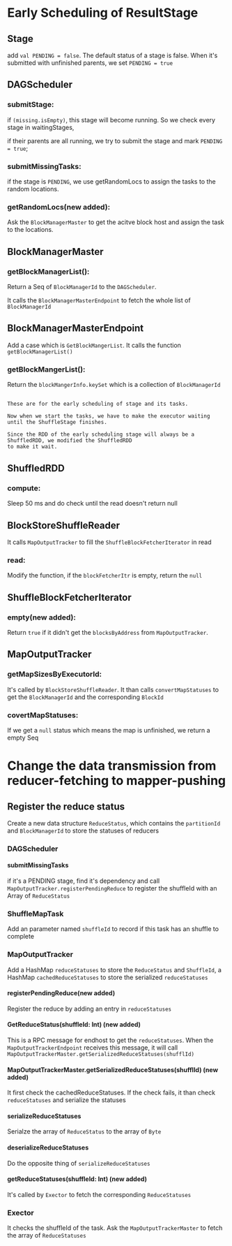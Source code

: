 # Early Scheduling of ResultStage

## Stage
add `val PENDING = false`. The default status of a stage is false. When it's submitted with unfinished parents, we set `PENDING = true`

## DAGScheduler
### submitStage: 
if `(missing.isEmpty)`, this stage will become running. So we check every stage in waitingStages, 

if their parents are all running, we try to submit the stage and mark `PENDING = true`;
### submitMissingTasks: 
if the stage is `PENDING`, we use getRandomLocs to assign the tasks to the random locations.
### getRandomLocs(new added): 
Ask the `BlockManagerMaster` to get the acitve block host and assign the task to the locations.

## BlockManagerMaster
### getBlockManagerList(): 
Return a Seq of `BlockManagerId` to the `DAGScheduler`.

It calls the `BlockManagerMasterEndpoint` to fetch the whole list of `BlockManagerId`

## BlockManagerMasterEndpoint
Add a case which is `GetBlockMangerList`. It calls the function `getBlockManagerList()`
### getBlockMangerList(): 
Return the `blockMangerInfo.keySet` which is a collection of `BlockManagerId`


## 
    These are for the early scheduling of stage and its tasks.

    Now when we start the tasks, we have to make the executor waiting until the ShuffleStage finishes.

    Since the RDD of the early scheduling stage will always be a ShuffledRDD, we modified the ShuffledRDD
    to make it wait.

## ShuffledRDD
### compute: 
Sleep 50 ms and do check until the read doesn't return null
## BlockStoreShuffleReader
It calls `MapOutputTracker` to fill the `ShuffleBlockFetcherIterator` in read
### read:
Modify the function, if the `blockFetcherItr` is empty, return the `null`

## ShuffleBlockFetcherIterator
### empty(new added): 
Return `true` if it didn't get the `blocksByAddress` from `MapOutputTracker`. 

## MapOutputTracker
### getMapSizesByExecutorId: 
It's called by `BlockStoreShuffleReader`. It than calls `convertMapStatuses` to get the `BlockManagerId` and the corresponding `BlockId` 
### covertMapStatuses: 
If we get a `null` status which means the map is unfinished, we return a empty Seq


# Change the data transmission from reducer-fetching to mapper-pushing

## Register the reduce status

Create a new data structure `ReduceStatus`, which contains the `partitionId` and `BlockManagerId` to store the statuses of reducers

### DAGScheduler
#### submitMissingTasks
if it's a PENDING stage, find it's dependency and call `MapOutputTracker.registerPendingReduce` to register the shuffleId with an Array of `ReduceStatus`

### ShuffleMapTask
Add an parameter named `shuffleId` to record if this task has an shuffle to complete

### MapOutputTracker
Add a HashMap `reduceStatuses` to store the `ReduceStatus` and `ShuffleId`, a HashMap `cachedReduceStatuses` to store the serialized `reduceStatuses`
#### registerPendingReduce(new added)
Register the reduce by adding an entry in `reduceStatuses`
#### GetReduceStatus(shuffleId: Int) (new added)
This is a RPC message for endhost to get the `reduceStatuses`. When the `MapOutputTrackerEndpoint` receives this message, it will call `MapOutputTrackerMaster.getSerializedReduceStatuses(shufflId)`
#### MapOutputTrackerMaster.getSerializedReduceStatuses(shufflId) (new added)
It first check the cachedReduceStatuses. If the check fails, it than check `reduceStatuses` and serialize the statuses
#### serializeReduceStatuses
Serialze the array of `ReduceStatus` to the array of `Byte`
#### deserializeReduceStatuses
Do the opposite thing of `serializeReduceStatuses`
#### getReduceStatuses(shuffleId: Int) (new added)
It's called by `Exector` to fetch the corresponding `ReduceStatuses`

### Exector
It checks the shuffleId of the task. Ask the `MapOutputTrackerMaster` to fetch the array of `ReduceStatuses`

